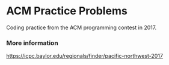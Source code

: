 # ACM Practice Problems

Coding practice from the ACM programming contest in 2017.

### More information

https://icpc.baylor.edu/regionals/finder/pacific-northwest-2017
